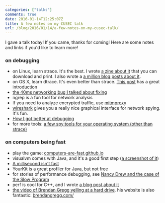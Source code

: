 ```yaml
---
categories: ["talks"]
comments: true
date: 2016-01-14T12:25:07Z
title: A few notes on my CUSEC talk
url: /blog/2016/01/14/a-few-notes-on-my-cusec-talk/
---
```


I gave a talk today! If you came, thanks for coming! Here are some notes and links if you'd like to learn more!

### on debugging

* on Linux, learn strace. It's the best. I wrote [a zine about it](http://jvns.ca/blog/2015/04/14/strace-zine/) that you can download and print. I also wrote a [a million blog posts about it](http://jvns.ca/blog/categories/strace/).
* on OS X, learn dtrace. It's even better than strace. [This post](https://blog.8thlight.com/colin-jones/2015/11/06/dtrace-even-better-than-strace-for-osx.html) has a great introduction
* [the 40ms networking bug I talked about fixing](http://jvns.ca/blog/2015/11/21/why-you-should-understand-a-little-about-tcp/)
* ngrep is a fun tool for network analysis
* If you need to analyze encrypted traffic, use [mitmproxy](https://mitmproxy.org/)
* [wireshark](https://www.wireshark.org/) gives you a really nice graphical interface for network spying. It's fun.
* [How I got better at debugging](http://jvns.ca/blog/2015/11/22/how-i-got-better-at-debugging/)
* for more tools: [a few spy tools for your operating system (other than strace)](http://jvns.ca/blog/2015/04/06/a-few-spy-tools-for-your-operating-system-other-than-strace/)

### on computers being fast

* play the game: [computers-are-fast.github.io](http://computers-are-fast.github.io)
* visualvm comes with Java, and it's a good first step ([a screenshot of it](http://jvns.ca/blog/2016/01/03/java-isnt-slow/))
* [A millisecond isn't fast](http://jvns.ca/blog/2015/09/10/a-millisecond-isnt-fast-and-how-we-fixed-it/)
* YourKit is a great profiler for Java, but not free
* for stories of performance debugging, see [Nancy Drew and the case of the Slow Program](http://jvns.ca/blog/2015/03/15/nancy-drew-and-the-case-of-the-slow-program/)
* perf is cool for C++, and I wrote [a blog post about it](http://jvns.ca/blog/2014/05/13/profiling-with-perf/)
* [the video of Brendan Gregg yelling at a hard drive](https://www.youtube.com/watch?v=tDacjrSCeq4). his website is also fantastic: [brendangregg.com/](http://www.brendangregg.com/)